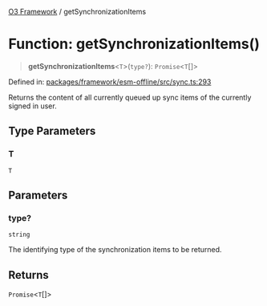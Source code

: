 [O3 Framework](../API.md) / getSynchronizationItems

# Function: getSynchronizationItems()

> **getSynchronizationItems**\<`T`\>(`type?`): `Promise`\<`T`[]\>

Defined in: [packages/framework/esm-offline/src/sync.ts:293](https://github.com/openmrs/openmrs-esm-core/blob/18d2874f03a33a6ab8295af0e87ac97fdd150718/packages/framework/esm-offline/src/sync.ts#L293)

Returns the content of all currently queued up sync items of the currently signed in user.

## Type Parameters

### T

`T`

## Parameters

### type?

`string`

The identifying type of the synchronization items to be returned.

## Returns

`Promise`\<`T`[]\>
